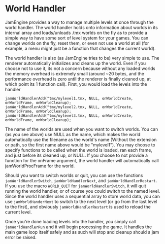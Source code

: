 World Handler
=============

JamEngine provides a way to manage multiple levels at once through
the world handler. The world handler holds onto information about
worlds in its internal array and loads/unloads .tmx worlds on the
fly as to provide a simple way to have some sort of level system for
your games. You can change worlds on the fly, reset them, or even
not use a world at all (for example, a menu might just be a function
that changes the current world).

The world handler is also (as JamEngine tries to be) very simple to
use. The renderer automatically initializes and cleans up the world.
Even if you choose not to use it, its not a concern because without
any loaded worlds the memory overhead is extremely small (around ~20 
bytes, and the performance overhead is zero until the renderer is 
finally cleaned up, at which point its 1 function call). First, you
would load the levels into the handler

    jamWorldHandlerAdd("tmx/mylevel1.tmx, NULL, onWorldCreate, onWorldFrame, onWorldCleanup);
    jamWorldHandlerAdd("tmx/mylevel2.tmx, NULL, onWorldCreate, onWorldFrame, onWorldCleanup);
    jamWorldHandlerAdd("tmx/mylevel3.tmx, NULL, onWorldCreate, onWorldFrame, onWorldCleanup);
    
The name of the worlds are used when you want to switch worlds. You
can (as you see above) use NULL as the name, which makes the world
automatically use the filename as the world's name (Without the
extension or path, so the first name above would be "mylevel1"). You
may choose to specify functions to be called when the world is loaded,
ran each frame, and just before its cleaned up, or NULL. If you choose
to not provide a function for the onFrame argument, the world handler
will automatically call jamWorldProcFrame for the world.

Should you want to switch worlds or quit, you can use the functions
`jamWorldHandlerSwitch`, `jamWorldHandlerNext`, and `jamWorldHandlerRestart`.
If you use the macro `WORLD_QUIT` for `jamWorldHandlerSwitch`, it
will quit running the world handler, or of course you could switch
to the named level. Since the world handler uses a sequential array
to store world data, you can use `jamWorldHanderNext` to switch to
the next level (or go from the last level to the first), and obviously
`jamWorldHandlerRestart` is used to reload the current level.

Once you're done loading levels into the handler, you simply call
`jamWorldHandlerRun` and it will begin processing the game. It
handles the main game loop itself safely and as such will stop and
cleanup should a jam error be raised.